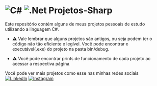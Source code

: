 # ![C#](https://img.shields.io/badge/c%23-%23239120.svg?style=for-the-badge&logo=csharp&logoColor=white) ![.Net](https://img.shields.io/badge/.NET-5C2D91?style=for-the-badge&logo=.net&logoColor=white) Projetos-Sharp 
Este repositório contém alguns de meus projetos pessoais de estudo utilizando a linguagem C#.

- ⚠️ Vale lembrar que alguns projetos são antigos, ou seja podem ter o código não tão eficiente e legível.
Você pode encontrar o executável(.exe) do projeto na pasta bin/debug.

- ⚠️ Você pode encontrar prints de funcionamento de cada projeto ao acessar a respectiva página.

Você pode ver mais projetos como esse nas minhas redes sociais\
[![LinkedIn](https://img.shields.io/badge/linkedin-%230077B5.svg?style=for-the-badge&logo=linkedin&logoColor=white)](https://www.linkedin.com/in/daniel-william--/)
[![Instagram](https://img.shields.io/badge/Instagram-%23E4405F.svg?style=for-the-badge&logo=Instagram&logoColor=white)](https://www.instagram.com/danp.rog/)
